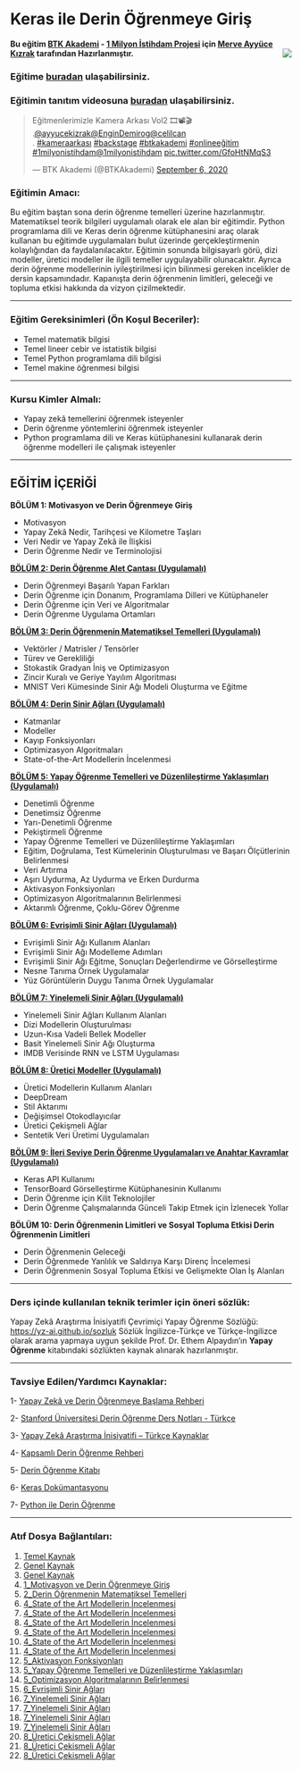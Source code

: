 # Keras ile Derin Öğrenmeye Giriş


**Bu eğitim [BTK Akademi](https://www.btkakademi.gov.tr/portal/cms/hakkimizda) - [1 Milyon İstihdam Projesi](https://1milyonistihdam.hmb.gov.tr/) için [Merve Ayyüce Kızrak](http://www.ayyucekizrak.com/) tarafından Hazırlanmıştır.** 
<img align="right" src="https://assets-btkakademi-gov-tr.akamaized.net/api/template/51/client/assets/img/logo.png">

###  Eğitime [buradan](https://www.btkakademi.gov.tr/portal/course/keras-ile-derin-ogrenmeye-giris-10599#!/about) ulaşabilirsiniz.

###  Eğitimin tanıtım videosuna [buradan](https://www.btkakademi.gov.tr/portal/course/deliver/keras-ile-derin-ogrenmeye-giris-10599#!/play) ulaşabilirsiniz.

<blockquote class="twitter-tweet"><p lang="tr" dir="ltr">Eğitmenlerimizle Kamera Arkası Vol2 🎞️📽️🎬<br>.<a href="https://twitter.com/ayyucekizrak?ref_src=twsrc%5Etfw">@ayyucekizrak</a><a href="https://twitter.com/EnginDemirog?ref_src=twsrc%5Etfw">@EnginDemirog</a><a href="https://twitter.com/celilcan?ref_src=twsrc%5Etfw">@celilcan</a><br>. <a href="https://twitter.com/hashtag/kameraarkas%C4%B1?src=hash&amp;ref_src=twsrc%5Etfw">#kameraarkası</a> <a href="https://twitter.com/hashtag/backstage?src=hash&amp;ref_src=twsrc%5Etfw">#backstage</a> <a href="https://twitter.com/hashtag/btkakademi?src=hash&amp;ref_src=twsrc%5Etfw">#btkakademi</a> <a href="https://twitter.com/hashtag/onlinee%C4%9Fitim?src=hash&amp;ref_src=twsrc%5Etfw">#onlineeğitim</a> <a href="https://twitter.com/hashtag/1milyonistihdam?src=hash&amp;ref_src=twsrc%5Etfw">#1milyonistihdam</a><a href="https://twitter.com/1milyonistihdam?ref_src=twsrc%5Etfw">@1milyonistihdam</a> <a href="https://t.co/GfoHtNMqS3">pic.twitter.com/GfoHtNMqS3</a></p>&mdash; BTK Akademi (@BTKAkademi) <a href="https://twitter.com/BTKAkademi/status/1302558920859414528?ref_src=twsrc%5Etfw">September 6, 2020</a></blockquote> <script async src="https://platform.twitter.com/widgets.js" charset="utf-8"></script>


### Eğitimin Amacı:

Bu eğitim baştan sona derin öğrenme temelleri üzerine hazırlanmıştır. Matematiksel teorik bilgileri uygulamalı olarak ele alan bir eğitimdir. Python programlama dili ve Keras derin öğrenme kütüphanesini araç olarak kullanan bu eğitimde uygulamaları bulut üzerinde gerçekleştirmenin kolaylığından da faydalanılacaktır. Eğitimin sonunda bilgisayarlı görü, dizi modeller, üretici modeller ile ilgili temeller uygulayabilir olunacaktır. Ayrıca derin öğrenme modellerinin iyileştirilmesi için bilinmesi gereken incelikler de dersin kapsamındadır. Kapanışta derin öğrenmenin limitleri, geleceği ve topluma etkisi hakkında da vizyon çizilmektedir. 

---

### Eğitim Gereksinimleri (Ön Koşul Beceriler):

- Temel matematik bilgisi
- Temel lineer cebir ve istatistik bilgisi
- Temel Python programlama dili bilgisi
- Temel makine öğrenmesi bilgisi

---

### Kursu Kimler Almalı:

- Yapay zekâ temellerini öğrenmek isteyenler
- Derin öğrenme yöntemlerini öğrenmek isteyenler
- Python programlama dili ve Keras kütüphanesini kullanarak derin öğrenme modelleri ile çalışmak isteyenler

---

## EĞİTİM İÇERİĞİ

**BÖLÜM 1: Motivasyon ve Derin Öğrenmeye Giriş** 

- Motivasyon
- Yapay Zekâ Nedir, Tarihçesi ve Kilometre Taşları
- Veri Nedir ve Yapay Zekâ ile İlişkisi
- Derin Öğrenme Nedir ve Terminolojisi

**[BÖLÜM 2: Derin Öğrenme Alet Çantası (Uygulamalı)](https://github.com/ayyucekizrak/Keras_ile_Derin_Ogrenmeye_Giris/tree/master/B%C3%B6l%C3%BCm2)** 
- Derin Öğrenmeyi Başarılı Yapan Farkları
- Derin Öğrenme için Donanım, Programlama Dilleri ve Kütüphaneler
- Derin Öğrenme için Veri ve Algoritmalar
- Derin Öğrenme Uygulama Ortamları

**[BÖLÜM 3: Derin Öğrenmenin Matematiksel Temelleri (Uygulamalı)](https://github.com/ayyucekizrak/Keras_ile_Derin_Ogrenmeye_Giris/tree/master/B%C3%B6l%C3%BCm3)** 
- Vektörler / Matrisler / Tensörler
- Türev ve Gerekliliği
- Stokastik Gradyan İniş ve Optimizasyon
- Zincir Kuralı ve Geriye Yayılım Algoritması
- MNIST Veri Kümesinde Sinir Ağı Modeli Oluşturma ve Eğitme 

**[BÖLÜM 4: Derin Sinir Ağları (Uygulamalı)](https://github.com/ayyucekizrak/Keras_ile_Derin_Ogrenmeye_Giris/tree/master/B%C3%B6l%C3%BCm4)** 
- Katmanlar
- Modeller
- Kayıp Fonksiyonları
- Optimizasyon Algoritmaları
- State-of-the-Art Modellerin İncelenmesi

**[BÖLÜM 5: Yapay Öğrenme Temelleri ve Düzenlileştirme Yaklaşımları (Uygulamalı)](https://github.com/ayyucekizrak/Keras_ile_Derin_Ogrenmeye_Giris/tree/master/B%C3%B6l%C3%BCm5)**
- Denetimli Öğrenme
- Denetimsiz Öğrenme
- Yarı-Denetimli Öğrenme
- Pekiştirmeli Öğrenme
- Yapay Öğrenme Temelleri ve Düzenlileştirme Yaklaşımları
- Eğitim, Doğrulama, Test Kümelerinin Oluşturulması ve Başarı Ölçütlerinin Belirlenmesi
- Veri Artırma
- Aşırı Uydurma, Az Uydurma ve Erken Durdurma
- Aktivasyon Fonksiyonları
- Optimizasyon Algoritmalarının Belirlenmesi
- Aktarımlı Öğrenme, Çoklu-Görev Öğrenme 

**[BÖLÜM 6: Evrişimli Sinir Ağları (Uygulamalı)](https://github.com/ayyucekizrak/Keras_ile_Derin_Ogrenmeye_Giris/tree/master/B%C3%B6l%C3%BCm6)**
- Evrişimli Sinir Ağı Kullanım Alanları
- Evrişimli Sinir Ağı Modelleme Adımları
- Evrişimli Sinir Ağı Eğitme, Sonuçları Değerlendirme ve Görselleştirme
- Nesne Tanıma Örnek Uygulamalar
- Yüz Görüntülerin Duygu Tanıma Örnek Uygulamalar

**[BÖLÜM 7: Yinelemeli Sinir Ağları (Uygulamalı)](https://github.com/ayyucekizrak/Keras_ile_Derin_Ogrenmeye_Giris/tree/master/B%C3%B6l%C3%BCm7)**
- Yinelemeli Sinir Ağları Kullanım Alanları
- Dizi Modellerin Oluşturulması
- Uzun-Kısa Vadeli Bellek Modeller 
- Basit Yinelemeli Sinir Ağı Oluşturma
- IMDB Verisinde RNN ve LSTM Uygulaması

**[BÖLÜM 8: Üretici Modeller (Uygulamalı)](https://github.com/ayyucekizrak/Keras_ile_Derin_Ogrenmeye_Giris/tree/master/B%C3%B6l%C3%BCm8)**
- Üretici Modellerin Kullanım Alanları
- DeepDream 
- Stil Aktarımı
- Değişimsel Otokodlayıcılar
- Üretici Çekişmeli Ağlar
- Sentetik Veri Üretimi Uygulamaları

**[BÖLÜM 9: İleri Seviye Derin Öğrenme Uygulamaları ve Anahtar Kavramlar (Uygulamalı)](https://github.com/ayyucekizrak/Keras_ile_Derin_Ogrenmeye_Giris/tree/master/B%C3%B6l%C3%BCm9)**
- Keras API Kullanımı
- TensorBoard Görselleştirme Kütüphanesinin Kullanımı
- Derin Öğrenme için Kilit Teknolojiler
- Derin Öğrenme Çalışmalarında Günceli Takip Etmek için İzlenecek Yollar

**BÖLÜM 10: Derin Öğrenmenin Limitleri ve Sosyal Topluma Etkisi	Derin Öğrenmenin Limitleri**

- Derin Öğrenmenin Geleceği
- Derin Öğrenmede Yanlılık ve Saldırıya Karşı Direnç İncelemesi
- Derin Öğrenmenin Sosyal Topluma Etkisi ve Gelişmekte Olan İş Alanları

---

### Ders içinde kullanılan teknik terimler için öneri sözlük:

Yapay Zekâ Araştırma İnisiyatifi Çevrimiçi Yapay Öğrenme Sözlüğü: https://yz-ai.github.io/sozluk
Sözlük İngilizce-Türkçe ve Türkçe-İngilizce olarak arama yapmaya uygun şekilde Prof. Dr. Ethem Alpaydın’ın **Yapay Öğrenme** kitabındaki sözlükten kaynak alınarak hazırlanmıştır. 

---

### Tavsiye Edilen/Yardımcı Kaynaklar:

1-	[Yapay Zekâ ve Derin Öğrenmeye Başlama Rehberi](https://medium.com/@ayyucekizrak/yapay-zekaya-ba%C5%9Flama-rehberi-91e79d3de8e1)

2-	[Stanford Üniversitesi Derin Öğrenme Ders Notları - Türkçe](https://stanford.edu/~shervine/l/tr/teaching/)

3-	[Yapay Zekâ Araştırma İnisiyatifi – Türkçe Kaynaklar](https://yz-ai.github.io/)

4-	[Kapsamlı Derin Öğrenme Rehberi](https://github.com/ayyucekizrak/Kapsamli_Derin_Ogrenme_Rehberi  )

5-	[Derin Öğrenme Kitabı](http://www.deeplearningbook.org/)

6-	[Keras Dokümantasyonu](https://keras.io/)

7-	[Python ile Derin Öğrenme](http://buzdagiyayinevi.com/python-ile-derin-ogrenme/ )


---

### Atıf Dosya Bağlantıları:

1.	[Temel Kaynak](http://buzdagiyayinevi.com/python-ile-derin-ogrenme/ )
2.	[Genel Kaynak](http://www.deeplearningbook.org/ )
3.	[Genel Kaynak](https://www.coursera.org/deeplearning-ai )
4.	[1_Motivasyon ve Derin Öğrenmeye Giriş](https://medium.com/deep-learning-turkiye/derin-ogrenme-uygulamalarinda-en-sik-kullanilan-hiper-parametreler-ece8e9125c4 )
5.	[2_Derin Öğrenmenin Matematiksel Temelleri](https://ruder.io/optimizing-gradient-descent/)
6.	[4_State of the Art Modellerin İncelenmesi](http://yann.lecun.com/exdb/lenet/ )
7.	[4_State of the Art Modellerin İncelenmesi](https://papers.nips.cc/paper/4824-imagenet-classification-with-deep-convolutional-neural-networks.pdf)
8.	[4_State of the Art Modellerin İncelenmesi](https://arxiv.org/pdf/1409.1556.pdf )
9.	[4_State of the Art Modellerin İncelenmesi](https://arxiv.org/abs/1512.03385)
10.	[4_State of the Art Modellerin İncelenmesi](https://arxiv.org/abs/1312.4400)
11.	[4_State of the Art Modellerin İncelenmesi](https://arxiv.org/abs/1409.4842)
12.	[5_Aktivasyon Fonksiyonları](https://medium.com/@ayyucekizrak/derin-%C3%B6%C4%9Frenme-i%C3%A7in-aktivasyon-fonksiyonlar%C4%B1n%C4%B1n-kar%C5%9F%C4%B1la%C5%9Ft%C4%B1r%C4%B1lmas%C4%B1-cee17fd1d9cd)
13.	[5_Yapay Öğrenme Temelleri ve Düzenlileştirme Yaklaşımları](https://www.slideshare.net/albertspijkers/martin-gorner-tensorflow-and-deep-learning-without-a-phd)
14.	[5_Optimizasyon Algoritmalarının Belirlenmesi](https://www.benfrederickson.com/numerical-optimization/ )
15.	[6_Evrişimli Sinir Ağları](http://cs231n.stanford.edu/)
16.	[7_Yinelemeli Sinir Ağları](https://arxiv.org/abs/1412.3555 )
17.	[7_Yinelemeli Sinir Ağları](https://arxiv.org/abs/1409.1259 )
18.	[7_Yinelemeli Sinir Ağları](https://www.bioinf.jku.at/publications/older/2604.pdf )
19.	[7_Yinelemeli Sinir Ağları](http://karpathy.github.io/2015/05/21/rnn-effectiveness/)
20.	[8_Üretici Çekişmeli Ağlar](https://arxiv.org/abs/1406.2661 )
21.	[8_Üretici Çekişmeli Ağlar](https://arxiv.org/abs/1511.06434 )
22.	[8_Üretici Çekişmeli Ağlar](https://poloclub.github.io/ganlab/ )







